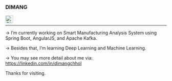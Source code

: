 ### DIMANG
<a href="https://github.com/dimangite/">
  <img align="left" alt="Github Icon" width="24px" src="https://cdn.jsdelivr.net/npm/simple-icons@3.12.2/icons/github.svg" />
</a>
<br>
<hr>   
                                                                                                                                                                                                                                 
→  I’m currently working on Smart Manufacturing Analysis System using Spring Boot, AngularJS, and Apache Kafka.

→  Besides that, I’m learning Deep Learning and Machine Learning.

→  You may see more detail about me via: https://linkedin.com/in/dimangchhol


Thanks for visiting.

